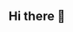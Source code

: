## Hi there 👋

<!--

**Here are some ideas to get you started:**

🙋‍♀️ We are IO-SERV
🌈 I don't know that to write
👩‍💻 Hacker eee
🍿 Fun fact - i am svpra
🧙 Remember, you can do mighty things with the power of [Markdown](https://docs.github.com/github/writing-on-github/getting-started-with-writing-and-formatting-on-github/basic-writing-and-formatting-syntax)
-->
